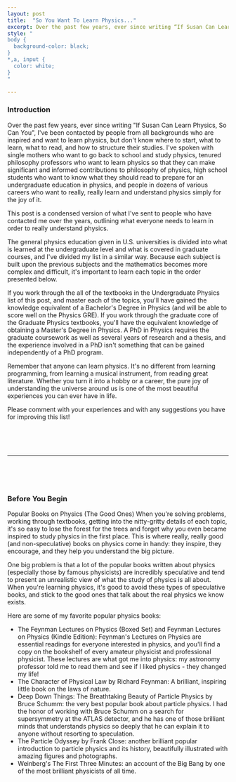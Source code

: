 ```yaml
---
layout: post
title:  "So You Want To Learn Physics..."
excerpt: Over the past few years, ever since writing “If Susan Can Learn Physics, So Can You”, I’ve been contacted by people from all backgrounds who are inspired and want to learn physics, but don’t know where to start, what to learn, what to read, and how to structure their studies…this post is a condensed version of what I’ve sent to people who have contacted me over the years, outlining what everyone needs to learn in order to really understand physics.
style: "
body {
  background-color: black;
}
*,a, input {
  color: white;
}
"

---
```


### Introduction

Over the past few years, ever since writing "If Susan Can Learn Physics, So Can You", I've been contacted by people from all backgrounds who are inspired and want to learn physics, but don't know where to start, what to learn, what to read, and how to structure their studies. I've spoken with single mothers who want to go back to school and study physics, tenured philosophy professors who want to learn physics so that they can make significant and informed contributions to philosophy of physics, high school students who want to know what they should read to prepare for an undergraduate education in physics, and people in dozens of various careers who want to really, really learn and understand physics simply for the joy of it.

This post is a condensed version of what I've sent to people who have contacted me over the years, outlining what everyone needs to learn in order to really understand physics.

The general physics education given in U.S. universities is divided into what is learned at the undergraduate level and what is covered in graduate courses, and I've divided my list in a similar way. Because each subject is built upon the previous subjects and the mathematics becomes more complex and difficult, it's important to learn each topic in the order presented below.

If you work through the all of the textbooks in the Undergraduate Physics list of this post, and master each of the topics, you'll have gained the knowledge equivalent of a Bachelor's Degree in Physics (and will be able to score well on the Physics GRE).  If you work through the graduate core of the Graduate Physics textbooks, you'll have the equivalent knowledge of obtaining a Master's Degree in Physics. A PhD in Physics requires the graduate coursework as well as several years of research and a thesis, and the experience involved in a PhD isn't something that can be gained independently of a PhD program.

Remember that anyone can learn physics. It's no different from learning programming, from learning a musical instrument, from reading great literature. Whether you turn it into a hobby or a career, the pure joy of understanding the universe around us is one of the most beautiful experiences you can ever have in life.

Please comment with your experiences and with any suggestions you have for improving this list!

<br />
<br />
<br />

---

<br />
<br />
<br />

### Before You Begin

Popular Books on Physics (The Good Ones)
When you're solving problems, working through textbooks, getting into the nitty-gritty details of each topic, it's so easy to lose the forest for the trees and forget why you even became inspired to study physics in the first place. This is where really, really good (and non-speculative) books on physics come in handy: they inspire, they encourage, and they help you understand the big picture.

One big problem is that a lot of the popular books written about physics (especially those by famous physicists) are incredibly speculative and tend to present an unrealistic view of what the study of physics is all about. When you're learning physics, it's good to avoid these types of speculative books, and stick to the good ones that talk about the real physics we know exists.

Here are some of my favorite popular physics books:

- The Feynman Lectures on Physics (Boxed Set) and Feynman Lectures on Physics (Kindle Edition): Feynman's Lectures on Physics are essential readings for everyone interested in physics, and you'll find a copy on the bookshelf of every amateur physicist and professional physicist. These lectures are what got me into physics: my astronomy professor told me to read them and see if I liked physics - they changed my life!
- The Character of Physical Law by Richard Feynman: A brilliant, inspiring little book on the laws of nature.
- Deep Down Things: The Breathtaking Beauty of Particle Physics by Bruce Schumm: the very best popular book about particle physics. I had the honor of working with Bruce Schumm on a search for supersymmetry at the ATLAS detector, and he has one of those brilliant minds that understands physics so deeply that he can explain it to anyone without resorting to speculation.
- The Particle Odyssey by Frank Close: another brilliant popular introduction to particle physics and its history, beautifully illustrated with amazing figures and photographs.
- Weinberg's The First Three Minutes: an account of the Big Bang by one of the most brilliant physicists of all time.

[Fledgling Physicist]: https://fledglingphysicist.com
